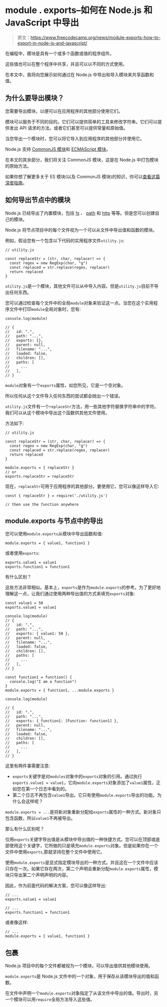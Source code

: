 # module . exports–如何在 Node.js 和 JavaScript 中导出

> 原文：<https://www.freecodecamp.org/news/module-exports-how-to-export-in-node-js-and-javascript/>

在编程中，模块是具有一个或多个函数或值的程序组件。

这些值也可以在整个程序中共享，并且可以以不同的方式使用。

在本文中，我将向您展示如何通过在 Node.js 中导出和导入模块来共享函数和值。

## 为什么要导出模块？

您需要导出模块，以便可以在应用程序的其他部分使用它们。

模块可以服务于不同的目的。它们可以提供简单的工具来修改字符串。它们可以提供发出 API 请求的方法。或者它们甚至可以提供常量和原始值。

当您导出一个模块时，您可以将它导入到应用程序的其他部分并使用它。

Node.js 支持 [CommonJS 模块](https://nodejs.org/api/modules.html)和 [ECMAScript 模块](https://nodejs.org/api/esm.html)。

在本文的其余部分，我们将关注 CommonJS 模块，这是在 Node.js 中打包模块的原始方法。

如果你想了解更多关于 ES 模块(以及 CommonJS 模块)的知识，你可以[查看这篇深度指南](https://www.freecodecamp.org/news/modules-in-javascript/)。

## 如何导出节点中的模块

Node.js 已经导出了内置模块，包括 [fs](https://nodejs.dev/learn/the-nodejs-fs-module) 、 [path](https://nodejs.dev/learn/the-nodejs-path-module) 和 [http](https://nodejs.dev/learn/the-nodejs-http-module) 等等。但是您可以创建自己的模块。

Node.js 将节点项目中的每个文件视为一个可以从文件中导出值和函数的模块。

例如，假设您有一个包含以下代码的实用程序文件`utility.js`:

```
// utility.js

const replaceStr = (str, char, replacer) => {
  const regex = new RegExp(char, "g")
  const replaced = str.replace(regex, replacer)
  return replaced
} 
```

`utility.js`是一个模块，其他文件可以从中导入内容。但是`utility.js`目前不导出任何东西。

您可以通过检查每个文件中的全局`module`对象来验证这一点。当您在这个实用程序文件中打印`module`全局对象时，您有:

```
console.log(module)

// {
//   id: ".",
//   path: "...",
//   exports: {},
//   parent: null,
//   filename: "...",
//   loaded: false,
//   children: [],
//   paths: [
//     ...
//   ],
// } 
```

`module`对象有一个`exports`属性，如您所见，它是一个空对象。

所以任何从这个文件导入任何东西的尝试都会抛出一个错误。

`utility.js`文件有一个`replaceStr`方法，用一些其他字符替换字符串中的字符。我们可以从这个模块中导出这个函数供其他文件使用。

方法如下:

```
// utility.js

const replaceStr = (str, char, replacer) => {
  const regex = new RegExp(char, "g")
  const replaced = str.replace(regex, replacer)
  return replaced
}

module.exports = { replaceStr }
// or
exports.replaceStr = replaceStr 
```

现在，`replaceStr`可用于应用程序的其他部分。要使用它，您可以像这样导入它:

```
const { replaceStr } = require('./utility.js')

// then use the function anywhere 
```

## module.exports 与节点中的导出

您可以使用`module.exports`从模块中导出函数和值:

```
module.exports = { value1, function1 } 
```

或者使用`exports`:

```
exports.value1 = value1
exports.function1 = function1 
```

有什么区别？

这些方法非常相似。基本上，`exports`是作为`module.exports`的参考。为了更好地理解这一点，让我们通过使用两种导出值的方式来填充`exports`对象:

```
const value1 = 50
exports.value1 = value1

console.log(module)
// {
//   id: ".",
//   path: "...",
//   exports: { value1: 50 },
//   parent: null,
//   filename: "...",
//   loaded: false,
//   children: [],
//   paths: [
//     ...
//   ],
// }

const function1 = function() {
  console.log("I am a function")
}
module.exports = { function1, ...module.exports }

console.log(module)

// {
//   id: ".",
//   path: "...",
//   exports: { function1: [Function: function1] },
//   parent: null,
//   filename: "...",
//   loaded: false,
//   children: [],
//   paths: [
//     ...
//   ],
// } 
```

这里有两件事需要注意:

*   `exports`关键字是对`modules`对象中的`exports`对象的引用。通过执行`exports.value1 = value1`，它向`module.exports`对象添加了`value1`属性，正如您在第一个日志中看到的。
*   第二个日志不再包含`value1`导出。它只有使用`module.exports`导出的功能。为什么会这样呢？

`module.exports = ...`是将新对象重新分配给`exports`属性的一种方式。新对象只包含函数，所以`value1`不再被导出。

那么有什么区别呢？

仅用`exports`关键字导出值是从模块中导出值的一种快捷方式。您可以在顶部或底部使用这个关键字，它所做的只是填充`module.exports`对象。但是如果你在一个文件中使用`exports`,那就坚持在整个文件中使用它。

使用`module.exports`是显式指定模块导出的一种方式。并且这在一个文件中应该只存在一次。如果它存在两次，第二个声明会重新分配`module.exports`属性，模块只导出第二个声明声明的内容。

因此，作为前面代码的解决方案，您可以像这样导出:

```
// ...
exports.value1 = value1

// ...
exports.function1 = function1 
```

或者像这样:

```
// ...
module.exports = { value1, function1 } 
```

## 包裹

Node.js 项目中的每个文件都被视为一个模块，可以导出值供其他模块使用。

`module.exports`是 Node.js 文件中的一个对象，用于保存从该模块导出的值和函数。

在文件中声明一个`module.exports`对象指定了从该文件中导出的值。导出时，另一个模块可以用`require`全局方法导入这些值。